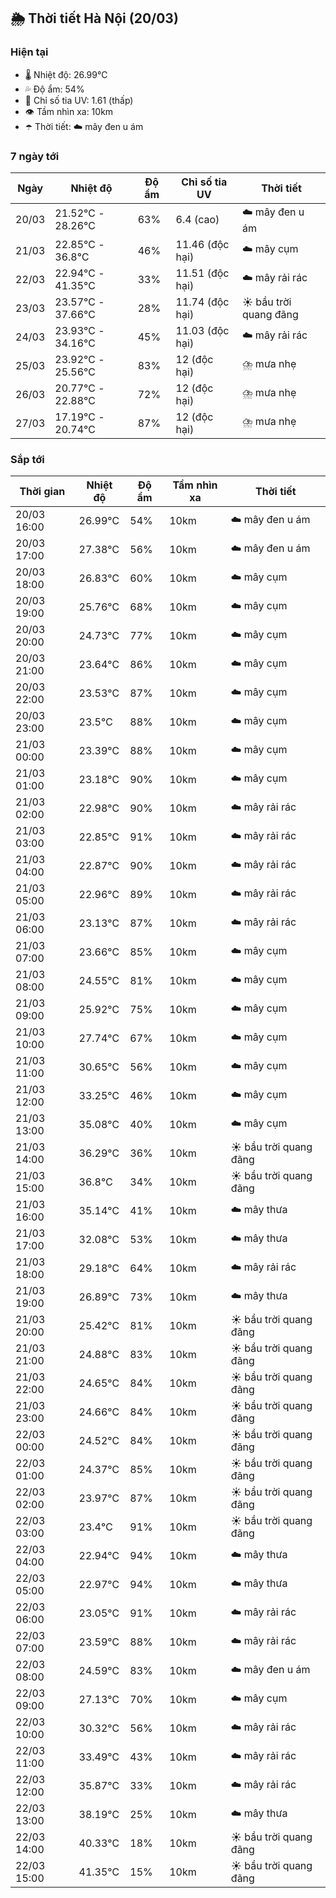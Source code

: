 ## 🌦️ Thời tiết Hà Nội (20/03)

### Hiện tại

- 🌡️ Nhiệt độ: 26.99℃
- 💦 Độ ẩm: 54%
- 🌟 Chỉ số tia UV: 1.61 (thấp)
- 👁️ Tầm nhìn xa: 10km
- ☂️ Thời tiết: ☁️ mây đen u ám

### 7 ngày tới

| Ngày | Nhiệt độ | Độ ẩm | Chỉ số tia UV | Thời tiết |
| --- | --- | --- | --- | --- |
| 20/03 | 21.52℃ - 28.26℃ | 63% | 6.4 (cao) | ☁️ mây đen u ám |
| 21/03 | 22.85℃ - 36.8℃ | 46% | 11.46 (độc hại) | ☁️ mây cụm |
| 22/03 | 22.94℃ - 41.35℃ | 33% | 11.51 (độc hại) | ☁️ mây rải rác |
| 23/03 | 23.57℃ - 37.66℃ | 28% | 11.74 (độc hại) | ☀️ bầu trời quang đãng |
| 24/03 | 23.93℃ - 34.16℃ | 45% | 11.03 (độc hại) | ☁️ mây rải rác |
| 25/03 | 23.92℃ - 25.56℃ | 83% | 12 (độc hại) | ⛈️ mưa nhẹ |
| 26/03 | 20.77℃ - 22.88℃ | 72% | 12 (độc hại) | ⛈️ mưa nhẹ |
| 27/03 | 17.19℃ - 20.74℃ | 87% | 12 (độc hại) | ⛈️ mưa nhẹ |

### Sắp tới

| Thời gian | Nhiệt độ | Độ ẩm | Tầm nhìn xa | Thời tiết |
| --- | --- | --- | --- | --- |
| 20/03 16:00 | 26.99℃ | 54% | 10km | ☁️ mây đen u ám |
| 20/03 17:00 | 27.38℃ | 56% | 10km | ☁️ mây đen u ám |
| 20/03 18:00 | 26.83℃ | 60% | 10km | ☁️ mây cụm |
| 20/03 19:00 | 25.76℃ | 68% | 10km | ☁️ mây cụm |
| 20/03 20:00 | 24.73℃ | 77% | 10km | ☁️ mây cụm |
| 20/03 21:00 | 23.64℃ | 86% | 10km | ☁️ mây cụm |
| 20/03 22:00 | 23.53℃ | 87% | 10km | ☁️ mây cụm |
| 20/03 23:00 | 23.5℃ | 88% | 10km | ☁️ mây cụm |
| 21/03 00:00 | 23.39℃ | 88% | 10km | ☁️ mây cụm |
| 21/03 01:00 | 23.18℃ | 90% | 10km | ☁️ mây cụm |
| 21/03 02:00 | 22.98℃ | 90% | 10km | ☁️ mây rải rác |
| 21/03 03:00 | 22.85℃ | 91% | 10km | ☁️ mây rải rác |
| 21/03 04:00 | 22.87℃ | 90% | 10km | ☁️ mây rải rác |
| 21/03 05:00 | 22.96℃ | 89% | 10km | ☁️ mây rải rác |
| 21/03 06:00 | 23.13℃ | 87% | 10km | ☁️ mây rải rác |
| 21/03 07:00 | 23.66℃ | 85% | 10km | ☁️ mây cụm |
| 21/03 08:00 | 24.55℃ | 81% | 10km | ☁️ mây cụm |
| 21/03 09:00 | 25.92℃ | 75% | 10km | ☁️ mây cụm |
| 21/03 10:00 | 27.74℃ | 67% | 10km | ☁️ mây cụm |
| 21/03 11:00 | 30.65℃ | 56% | 10km | ☁️ mây cụm |
| 21/03 12:00 | 33.25℃ | 46% | 10km | ☁️ mây cụm |
| 21/03 13:00 | 35.08℃ | 40% | 10km | ☁️ mây cụm |
| 21/03 14:00 | 36.29℃ | 36% | 10km | ☀️ bầu trời quang đãng |
| 21/03 15:00 | 36.8℃ | 34% | 10km | ☀️ bầu trời quang đãng |
| 21/03 16:00 | 35.14℃ | 41% | 10km | ☁️ mây thưa |
| 21/03 17:00 | 32.08℃ | 53% | 10km | ☁️ mây thưa |
| 21/03 18:00 | 29.18℃ | 64% | 10km | ☁️ mây rải rác |
| 21/03 19:00 | 26.89℃ | 73% | 10km | ☁️ mây thưa |
| 21/03 20:00 | 25.42℃ | 81% | 10km | ☀️ bầu trời quang đãng |
| 21/03 21:00 | 24.88℃ | 83% | 10km | ☀️ bầu trời quang đãng |
| 21/03 22:00 | 24.65℃ | 84% | 10km | ☀️ bầu trời quang đãng |
| 21/03 23:00 | 24.66℃ | 84% | 10km | ☀️ bầu trời quang đãng |
| 22/03 00:00 | 24.52℃ | 84% | 10km | ☀️ bầu trời quang đãng |
| 22/03 01:00 | 24.37℃ | 85% | 10km | ☀️ bầu trời quang đãng |
| 22/03 02:00 | 23.97℃ | 87% | 10km | ☀️ bầu trời quang đãng |
| 22/03 03:00 | 23.4℃ | 91% | 10km | ☀️ bầu trời quang đãng |
| 22/03 04:00 | 22.94℃ | 94% | 10km | ☁️ mây thưa |
| 22/03 05:00 | 22.97℃ | 94% | 10km | ☁️ mây thưa |
| 22/03 06:00 | 23.05℃ | 91% | 10km | ☁️ mây rải rác |
| 22/03 07:00 | 23.59℃ | 88% | 10km | ☁️ mây rải rác |
| 22/03 08:00 | 24.59℃ | 83% | 10km | ☁️ mây đen u ám |
| 22/03 09:00 | 27.13℃ | 70% | 10km | ☁️ mây cụm |
| 22/03 10:00 | 30.32℃ | 56% | 10km | ☁️ mây rải rác |
| 22/03 11:00 | 33.49℃ | 43% | 10km | ☁️ mây rải rác |
| 22/03 12:00 | 35.87℃ | 33% | 10km | ☁️ mây rải rác |
| 22/03 13:00 | 38.19℃ | 25% | 10km | ☁️ mây thưa |
| 22/03 14:00 | 40.33℃ | 18% | 10km | ☀️ bầu trời quang đãng |
| 22/03 15:00 | 41.35℃ | 15% | 10km | ☀️ bầu trời quang đãng |
